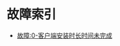 <!-- TITLE: 天翼客户端故障 -->
<!-- SUBTITLE: 天翼客户端故障问题索引 -->

# 故障索引

- [故障:0-客户端安装时长时间未完成](/fyoung-client/故障:0-客户端安装时长时间未完成)